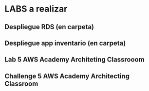 # LABS a realizar
## Despliegue RDS (en carpeta)
## Despliegue app inventario (en carpeta)
## Lab 5 AWS Academy Architeting Classrooom
## Challenge 5 AWS Academy Architecting Classroom
